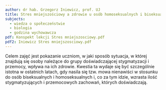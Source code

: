 ```yaml
---
author: dr hab. Grzegorz Iniewicz, prof. UJ
title: Stres mniejszościowy a zdrowie u osób homoseksualnych i biseksualnych
subjects:
  - wiedza o społeczeństwie
  - biologia
  - godzina wychowawcza
pdf: Konspekt lekcji Stres mniejszosciowy.pdf
pdf2: Iniewicz Stres mniejszosciowy.pdf
---
```

Celem zajęć jest pokazanie uczniom, w jaki sposób sytuacja, w której znajdują się osoby należące do grupy doświadczającej stygmatyzacji i przemocy, wpływa na ich zdrowie. Kwestia ta wydaje się być szczególnie istotna w ostatnich latach, gdy nasila się tzw. mowa nienawiści w stosunku do osób biseksualnych i homoseksualnych i, co za tym idzie, wzrasta ilość stygmatyzujących i przemocowych zachowań, których doświadczają.